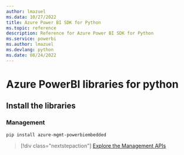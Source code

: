 ```yaml
---
author: lmazuel
ms.data: 10/27/2022
title: Azure Power BI SDK for Python
ms.topic: reference
description: Reference for Azure Power BI SDK for Python
ms.service: powerbi
ms.author: lmazuel
ms.devlang: python
ms.date: 08/24/2022
---
```

# Azure PowerBI libraries for python

## Install the libraries


### Management

```bash
pip install azure-mgmt-powerbiembedded
```

> [!div class="nextstepaction"]
> [Explore the Management APIs](/python/api/overview/azure/powerbi/management/resourcemanagement-powerbiembedded)